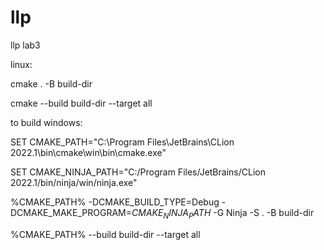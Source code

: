# llp
llp lab3

linux:

cmake . -B build-dir

cmake --build build-dir --target all

to build windows:

SET CMAKE_PATH="C:\Program Files\JetBrains\CLion 2022.1\bin\cmake\win\bin\cmake.exe"

SET CMAKE_NINJA_PATH="C:/Program Files/JetBrains/CLion 2022.1/bin/ninja/win/ninja.exe"

%CMAKE_PATH% -DCMAKE_BUILD_TYPE=Debug -DCMAKE_MAKE_PROGRAM=$CMAKE_NINJA_PATH$ -G Ninja -S . -B build-dir

%CMAKE_PATH% --build build-dir --target all


